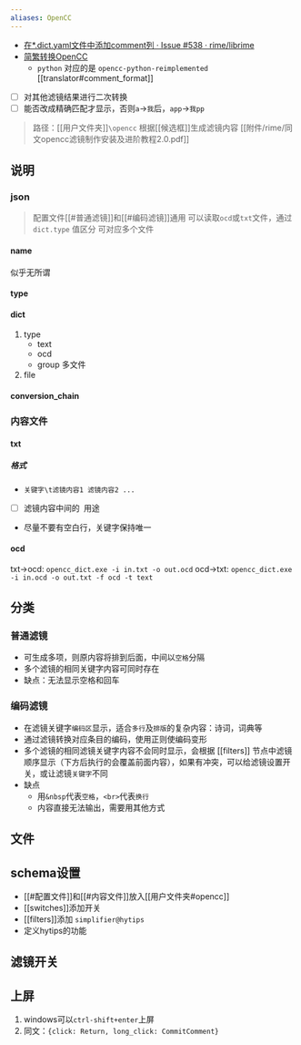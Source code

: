 ```yaml
---
aliases: OpenCC
---
```


- [在*.dict.yaml文件中添加comment列 · Issue #538 · rime/librime](https://github.com/rime/librime/issues/538)
- [简繁转换OpenCC](https://github.com/BYVoid/OpenCC)
    - `python` 对应的是 `opencc-python-reimplemented`
[[translator#comment_format]]
- [ ] 对其他滤镜结果进行二次转换
- [ ] 能否改成精确匹配才显示，否则`a`→`我`后，`app`→`我pp`

> 路径：[[用户文件夹]]`\opencc`
> 根据[[候选框]]生成滤镜内容
> [[附件/rime/同文opencc滤镜制作安装及进阶教程2.0.pdf]]

## 说明
### json
> 配置文件[[#普通滤镜]]和[[#编码滤镜]]通用
> 可以读取`ocd`或`txt`文件，通过 `dict.type` 值区分
> 可对应多个文件
#### name
似乎无所谓
#### type
#### dict
1. type
    - text
    - ocd
    - group 多文件
2. file
#### conversion_chain

### 内容文件
#### txt
##### 格式
- `关键字\t滤镜内容1 滤镜内容2 ...`
- [ ] 滤镜内容中间的` `用途
- 尽量不要有空白行，关键字保持唯一
#### ocd
txt→ocd: `opencc_dict.exe -i in.txt -o out.ocd`
ocd→txt: `opencc_dict.exe -i in.ocd -o out.txt -f ocd -t text`

## 分类

### 普通滤镜
- 可生成多项，则原内容将排到后面，中间以`空格`分隔
- 多个滤镜的相同关键字内容可同时存在
- 缺点：无法显示空格和回车

### 编码滤镜
- 在滤镜关键字`编码区`显示，适合`多行`及`排版`的复杂内容：诗词，词典等
- 通过滤镜转换对应条目的编码，使用正则使编码变形
- 多个滤镜的相同滤镜关键字内容不会同时显示，会根据 [[filters]] 节点中滤镜顺序显示（下方后执行的会覆盖前面内容），如果有冲突，可以给滤镜设置开关，或让滤镜`关键字`不同
- 缺点
    - 用`&nbsp`代表`空格`，`<br>`代表`换行`
    - 内容直接无法输出，需要用其他方式

## 文件

## schema设置

- [[#配置文件]]和[[#内容文件]]放入[[用户文件夹#opencc]]
- [[switches]]添加开关
- [[filters]]添加 `simplifier@hytips`
- 定义hytips的功能

## 滤镜开关

## 上屏
1. windows可以`ctrl-shift+enter`上屏
2. 同文：`{click: Return, long_click: CommitComment}`
